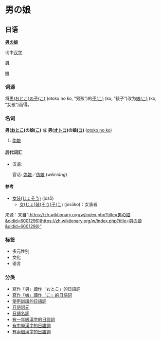 # 男の娘

## 日语

**[男の娘](https://zh.wikipedia.org/wiki/ja:%E7%94%B7%E3%81%AE%E5%A8%98 "w:ja:男の娘")**

词中[汉字](/wiki/%E6%BC%A2%E5%AD%97 "漢字")

[男](/wiki/%E7%94%B7#日語 "男")

[娘](/wiki/%E5%A8%98#日語 "娘")

### 词源

将[男(おとこ)の子(こ)](/wiki/%E7%94%B7%E3%81%AE%E5%AD%90#日語 "男の子") (otoko no ko, “男孩”)的[子(こ)](/wiki/%E5%AD%90#日語 "子") (ko, “孩子”)改为[娘(こ)](/wiki/%E5%A8%98#日語 "娘") (ko, “女孩”)而得。

### 名词

**男([おとこ](/wiki/%E3%81%8A%E3%81%A8%E3%81%93%E3%81%AE%E3%81%93#日語 "おとこのこ"))の娘([こ](/wiki/%E3%81%8A%E3%81%A8%E3%81%93%E3%81%AE%E3%81%93#日語 "おとこのこ"))** 或 **男([オトコ](/w/index.php?title=%E3%82%AA%E3%83%88%E3%82%B3%E3%81%AE%E3%82%B3&action=edit&redlink=1 "オトコのコ（页面不存在）"))の娘([コ](/w/index.php?title=%E3%82%AA%E3%83%88%E3%82%B3%E3%81%AE%E3%82%B3&action=edit&redlink=1 "オトコのコ（页面不存在）"))** ([otoko no ko](/w/index.php?title=otoko_no_ko&action=edit&redlink=1 "otoko no ko（页面不存在）"))

1. [伪娘](/wiki/%E4%BC%AA%E5%A8%98 "伪娘")

#### 后代词汇

-   汉语:
    
    官话: [偽娘](/wiki/%E5%81%BD%E5%A8%98#漢語 "偽娘")／[伪娘](/wiki/%E4%BC%AA%E5%A8%98#漢語 "伪娘") (_wěiniáng_)

#### 参考

-   [女装(じょそう)](/wiki/%E5%A5%B3%E8%A3%85#日語 "女装") (josō)
    -   [女(じょ)装(そう)子(こ)](/w/index.php?title=%E5%A5%B3%E8%A3%85%E5%AD%90&action=edit&redlink=1 "女装子（页面不存在）") (josōko)：女装者

来源：来自“[https://zh.wiktionary.org/w/index.php?title=男の娘&oldid=6001296](https://zh.wiktionary.org/w/index.php?title=男の娘&oldid=6001296)”

### 标签
- 多元性别
- 文化
- 语言

### 分类
- [寫作「男」讀作「おとこ」的日語詞](/wiki/Category:%E5%AF%AB%E4%BD%9C%E3%80%8C%E7%94%B7%E3%80%8D%E8%AE%80%E4%BD%9C%E3%80%8C%E3%81%8A%E3%81%A8%E3%81%93%E3%80%8D%E7%9A%84%E6%97%A5%E8%AA%9E%E8%A9%9E "Category:寫作「男」讀作「おとこ」的日語詞")
- [寫作「娘」讀作「こ」的日語詞](/wiki/Category:%E5%AF%AB%E4%BD%9C%E3%80%8C%E5%A8%98%E3%80%8D%E8%AE%80%E4%BD%9C%E3%80%8C%E3%81%93%E3%80%8D%E7%9A%84%E6%97%A5%E8%AA%9E%E8%A9%9E "Category:寫作「娘」讀作「こ」的日語詞")
- [使用訓讀的日語詞](/wiki/Category:%E4%BD%BF%E7%94%A8%E8%A8%93%E8%AE%80%E7%9A%84%E6%97%A5%E8%AA%9E%E8%A9%9E "Category:使用訓讀的日語詞")
- [日語詞元](/wiki/Category:%E6%97%A5%E8%AA%9E%E8%A9%9E%E5%85%83 "Category:日語詞元")
- [日語名詞](/wiki/Category:%E6%97%A5%E8%AA%9E%E5%90%8D%E8%A9%9E "Category:日語名詞")
- [有一年級漢字的日語詞](/wiki/Category:%E6%9C%89%E4%B8%80%E5%B9%B4%E7%B4%9A%E6%BC%A2%E5%AD%97%E7%9A%84%E6%97%A5%E8%AA%9E%E8%A9%9E "Category:有一年級漢字的日語詞")
- [有中學漢字的日語詞](/wiki/Category:%E6%9C%89%E4%B8%AD%E5%AD%B8%E6%BC%A2%E5%AD%97%E7%9A%84%E6%97%A5%E8%AA%9E%E8%A9%9E "Category:有中學漢字的日語詞")
- [有兩個漢字的日語詞](/wiki/Category:%E6%9C%89%E5%85%A9%E5%80%8B%E6%BC%A2%E5%AD%97%E7%9A%84%E6%97%A5%E8%AA%9E%E8%A9%9E "Category:有兩個漢字的日語詞")